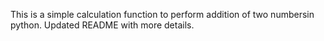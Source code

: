 This is a simple calculation function to perform addition of two numbersin python.
Updated README with more details.
